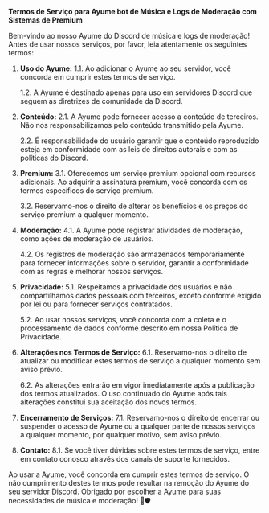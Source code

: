 **Termos de Serviço para Ayume bot de Música e Logs de Moderação com Sistemas de Premium**

Bem-vindo ao nosso Ayume do Discord de música e logs de moderação! Antes de usar nossos serviços, por favor, leia atentamente os seguintes termos:

1. **Uso do Ayume:**
   1.1. Ao adicionar o Ayume ao seu servidor, você concorda em cumprir estes termos de serviço.
   
   1.2. A Ayume é destinado apenas para uso em servidores Discord que seguem as diretrizes de comunidade da Discord.

2. **Conteúdo:**
   2.1. A Ayume pode fornecer acesso a conteúdo de terceiros. Não nos responsabilizamos pelo conteúdo transmitido pela Ayume.
   
   2.2. É responsabilidade do usuário garantir que o conteúdo reproduzido esteja em conformidade com as leis de direitos autorais e com as políticas do Discord.

3. **Premium:**
   3.1. Oferecemos um serviço premium opcional com recursos adicionais. Ao adquirir a assinatura premium, você concorda com os termos específicos do serviço premium.
   
   3.2. Reservamo-nos o direito de alterar os benefícios e os preços do serviço premium a qualquer momento.

4. **Moderação:**
   4.1. A Ayume pode registrar atividades de moderação, como ações de moderação de usuários.
   
   4.2. Os registros de moderação são armazenados temporariamente para fornecer informações sobre o servidor, garantir a conformidade com as regras e melhorar nossos serviços.

5. **Privacidade:**
   5.1. Respeitamos a privacidade dos usuários e não compartilhamos dados pessoais com terceiros, exceto conforme exigido por lei ou para fornecer serviços contratados.
   
   5.2. Ao usar nossos serviços, você concorda com a coleta e o processamento de dados conforme descrito em nossa Política de Privacidade.

6. **Alterações nos Termos de Serviço:**
   6.1. Reservamo-nos o direito de atualizar ou modificar estes termos de serviço a qualquer momento sem aviso prévio.
   
   6.2. As alterações entrarão em vigor imediatamente após a publicação dos termos atualizados. O uso continuado do Ayume após tais alterações constitui sua aceitação dos novos termos.

7. **Encerramento de Serviços:**
   7.1. Reservamo-nos o direito de encerrar ou suspender o acesso de Ayume ou a qualquer parte de nossos serviços a qualquer momento, por qualquer motivo, sem aviso prévio.

8. **Contato:**
   8.1. Se você tiver dúvidas sobre estes termos de serviço, entre em contato conosco através dos canais de suporte fornecidos.

Ao usar a Ayume, você concorda em cumprir estes termos de serviço. O não cumprimento destes termos pode resultar na remoção do Ayume do seu servidor Discord. Obrigado por escolher a Ayume para suas necessidades de música e moderação! 🎵🛡️
